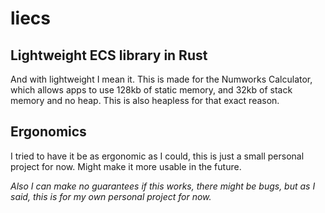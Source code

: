 # liecs
**Lightweight ECS library in Rust**
---
And with lightweight I mean it. This is made for the Numworks Calculator, which allows apps to use 128kb of static memory, and 32kb of stack memory and no heap. This is also heapless for that exact reason.

**Ergonomics**
---
I tried to have it be as ergonomic as I could, this is just a small personal project for now. Might make it more usable in the future.

*Also I can make no guarantees if this works, there might be bugs, but as I said, this is for my own personal project for now.*
